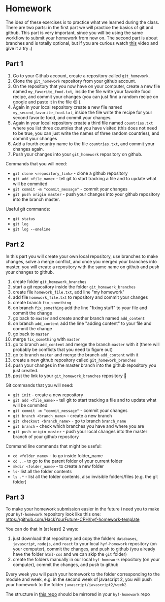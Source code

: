 # Homework

The idea of these exercises is to practice what we learned during the class.
There are two parts: in the first part we will practice the basics of git and github. This part is very important, since you will be using the same workflow to submit your homework from now on. The second part is about branches and is totally optional, but if you are curious watch [this](https://drive.google.com/open?id=1kzCFRmUrNGhTOKfw5Q_57VfMLVOYqOhO) video and give it a try :)

## Part 1

1. Go to your Github account, create a repository called `git_homework`.
2. Clone the `git_homework` repository from your github account.
3. On the repository that you now have on your computer, create a new file named `my_favorite_food.txt`, inside the file write your favorite food recipe, and commit your changes (you can just find a random recipe on google and paste it in the file :wink: ).
4. Again in your local repository create a new file named `my_second_favorite_food.txt`, inside the file write the recipe for your second favorite food, and commit your changes.
5. Again in your local repository create a third file named `countries.txt` where you list three countries that you have visited (this does not need to be true, you can just write the names of three random countries), and commit your changes
6. Add a fourth country name to the file `countries.txt`, and commit your changes again.
7. Push your changes into your `git_homework` repository on github.


Commands that  you will need:
 - `git clone <repository_link>` - clone a github repository
 - `git add <file_name>` - tell git to start tracking a file and to update what will be commited
 - `git commit -m "commit_message"` - commit your changes
 - `git push origin master` - push your changes into your github repository into the branch master.

Useful git commands:
  - `git status`
  - `git log`
  - `git log --oneline`




## Part 2
In this part you will create your own local repository, use branches to make changes, solve a merge conflict, and once you merged your branches into master, you will create a repository with the same name on github and push your changes to github.

1. create folder `git_homework_branches`
2. start a git repository inside the folder `git_homework_branches`
2. create file `homework_file.txt`, add line "my homework"
3. add file `homework_file.txt` to repository and commit your changes
4. create branch `fix_something`
5. on branch `fix_something` add the line "fixing stuff" to your file and commit the change
6. go back to `master` and create another branch named `add_content`
7. on branch `add_content` add the line "adding content" to your file and commit the change
8. go back to `master`
9. merge `fix_something` with `master`
10. go to branch `add_content` and merge the branch `master` with it (there will probably be conflicts that you need to figure out)
11. go to branch `master` and merge the branch `add_content` with it
12. create a new github repository called `git_homework_branches`
13. push your changes in the master branch into the github repository you just created.
14. post the link to your `git_homework_branches` repository :slightly_smiling_face:


Git commands that you will need:
 - `git init` - create a new repository
 - `git add <file_name>` - tell git to start tracking a file and to update what will be commited
 - `git commit -m "commit_message"` - commit your changes
 - `git branch <branch_name>` - create a new branch
 - `git checkout <branch_name>` - go to branch `branch_name`
 - `git branch` - check which branches you have and where you are
 - `git push origin master` - push your local changes into the master branch of your github repository

Command line commands that might be useful:
 - `cd <folder_name>` - to go inside folder_name
 - `cd ..`- to go to the parent folder of your current folder
 - `mkdir <folder_name>` - to create a new folder
 - `ls`- list all the folder contents
 - `ls .*` - list all the folder contents, also invisible folders/files (e.g. the git folder)
 
## Part 3
To make your homework submission easier in the future i need you to make your `hyf-homework` repository look like this one:
https://github.com/HackYourFuture-CPH/hyf-homework-template

You can do that in (at least) 2 ways:
1. just download that repository and copy the folders `databases`, `javascript`, `nodejs`, and `react` to your local `hyf-homework` repository (on your computer), commit the changes, and push to github (you already have the folder `html-css` and we can skip the `git` folder)
2. create the folders manually in our local `hyf-homework` repository (on your computer), commit the changes, and push to github

Every week you will push your homework to the folder corresponding to the module and week, e.g. in the second week of javascript 2, you will push your homework to the folder `javascript/javascript2/week2`.

The structure in [this repo](https://github.com/HackYourFuture-CPH/hyf-homework-template) should be mirrored in your `hyf-homework` repo
